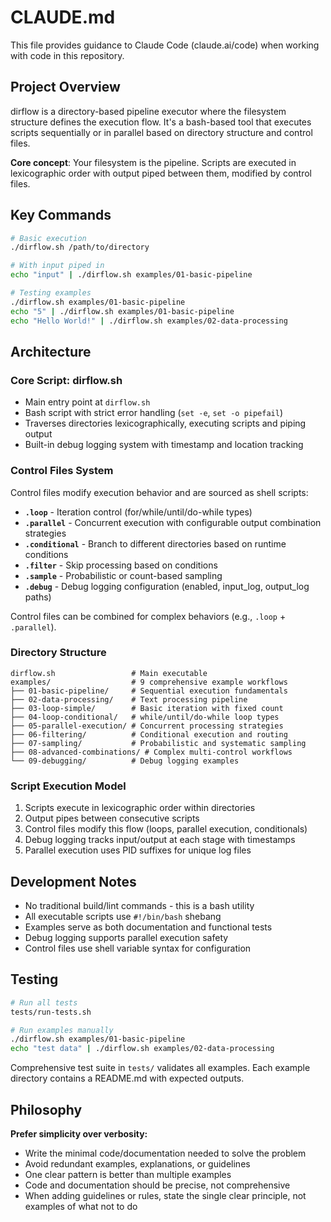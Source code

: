 # CLAUDE.md

This file provides guidance to Claude Code (claude.ai/code) when working with code in this repository.

## Project Overview

dirflow is a directory-based pipeline executor where the filesystem structure defines the execution flow. It's a bash-based tool that executes scripts sequentially or in parallel based on directory structure and control files.

**Core concept**: Your filesystem is the pipeline. Scripts are executed in lexicographic order with output piped between them, modified by control files.

## Key Commands

```bash
# Basic execution
./dirflow.sh /path/to/directory

# With input piped in
echo "input" | ./dirflow.sh examples/01-basic-pipeline

# Testing examples
./dirflow.sh examples/01-basic-pipeline
echo "5" | ./dirflow.sh examples/01-basic-pipeline
echo "Hello World!" | ./dirflow.sh examples/02-data-processing
```

## Architecture

### Core Script: dirflow.sh
- Main entry point at `dirflow.sh`
- Bash script with strict error handling (`set -e`, `set -o pipefail`)
- Traverses directories lexicographically, executing scripts and piping output
- Built-in debug logging system with timestamp and location tracking

### Control Files System
Control files modify execution behavior and are sourced as shell scripts:

- **`.loop`** - Iteration control (for/while/until/do-while types)
- **`.parallel`** - Concurrent execution with configurable output combination strategies
- **`.conditional`** - Branch to different directories based on runtime conditions  
- **`.filter`** - Skip processing based on conditions
- **`.sample`** - Probabilistic or count-based sampling
- **`.debug`** - Debug logging configuration (enabled, input_log, output_log paths)

Control files can be combined for complex behaviors (e.g., `.loop` + `.parallel`).

### Directory Structure
```
dirflow.sh                 # Main executable
examples/                  # 9 comprehensive example workflows
├── 01-basic-pipeline/     # Sequential execution fundamentals
├── 02-data-processing/    # Text processing pipeline  
├── 03-loop-simple/        # Basic iteration with fixed count
├── 04-loop-conditional/   # while/until/do-while loop types
├── 05-parallel-execution/ # Concurrent processing strategies
├── 06-filtering/          # Conditional execution and routing
├── 07-sampling/           # Probabilistic and systematic sampling
├── 08-advanced-combinations/ # Complex multi-control workflows
└── 09-debugging/          # Debug logging examples
```

### Script Execution Model
1. Scripts execute in lexicographic order within directories
2. Output pipes between consecutive scripts
3. Control files modify this flow (loops, parallel execution, conditionals)
4. Debug logging tracks input/output at each stage with timestamps
5. Parallel execution uses PID suffixes for unique log files

## Development Notes

- No traditional build/lint commands - this is a bash utility
- All executable scripts use `#!/bin/bash` shebang
- Examples serve as both documentation and functional tests
- Debug logging supports parallel execution safety
- Control files use shell variable syntax for configuration

## Testing

```bash
# Run all tests
tests/run-tests.sh

# Run examples manually
./dirflow.sh examples/01-basic-pipeline
echo "test data" | ./dirflow.sh examples/02-data-processing
```

Comprehensive test suite in `tests/` validates all examples. Each example directory contains a README.md with expected outputs.

## Philosophy

**Prefer simplicity over verbosity:**

- Write the minimal code/documentation needed to solve the problem
- Avoid redundant examples, explanations, or guidelines
- One clear pattern is better than multiple examples
- Code and documentation should be precise, not comprehensive
- When adding guidelines or rules, state the single clear principle, not examples of what not to do